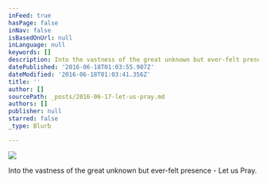 ```yaml
---
inFeed: true
hasPage: false
inNav: false
isBasedOnUrl: null
inLanguage: null
keywords: []
description: Into the vastness of the great unknown but ever-felt presence - Let us Pray.
datePublished: '2016-06-18T01:03:55.907Z'
dateModified: '2016-06-18T01:03:41.356Z'
title: ''
author: []
sourcePath: _posts/2016-06-17-let-us-pray.md
authors: []
publisher: null
starred: false
_type: Blurb

---
```

![](https://the-grid-user-content.s3-us-west-2.amazonaws.com/903bc7d5-364c-4188-b5cd-311d76eff785.gif)

Into the vastness of the great unknown but ever-felt presence - Let us Pray.